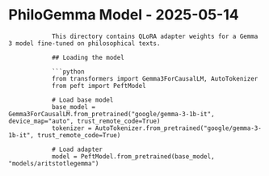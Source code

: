 # PhiloGemma Model - 2025-05-14
                This directory contains QLoRA adapter weights for a Gemma 3 model fine-tuned on philosophical texts.

                ## Loading the model

                ```python
                from transformers import Gemma3ForCausalLM, AutoTokenizer
                from peft import PeftModel

                # Load base model
                base_model = Gemma3ForCausalLM.from_pretrained("google/gemma-3-1b-it", device_map="auto", trust_remote_code=True)
                tokenizer = AutoTokenizer.from_pretrained("google/gemma-3-1b-it", trust_remote_code=True)

                # Load adapter
                model = PeftModel.from_pretrained(base_model, "models/aritstotlegemma")
            